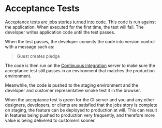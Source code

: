 # Acceptance Tests

Acceptance tests are [jobs stories turned into code](https://gist.github.com/mittalyashu/0cf1ab15b1d75a166f162e3f9e028d8f). This code is run against the application. When executed for the first time, the test will fail. The developer writes application code until the test passes.

When the test passes, the developer commits the code into version control with a message such as:

> Guest creates pledge

The code is then run on the [Continuous Integration](/continuous-integration.md) server to make sure the acceptance test still passes in an environment that matches the production environment.

Meanwhile, the code is pushed to the staging environment and the developer and customer representative smoke test it in the browser.

When the acceptance test is green for the CI server and you and any other designers, developers, or clients are satisfied that the jobs story is complete on staging, the feature can be deployed to production at will. This can result in features being pushed to production very frequently, and therefore more value is being delivered to customers sooner.
